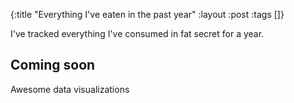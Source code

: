 {:title "Everything I've eaten in the past year" :layout :post :tags []}

I've tracked everything I've consumed in fat secret for a year.

## Coming soon

Awesome data visualizations
